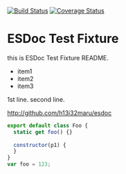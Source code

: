 [![Build Status](https://travis-ci.org/h13i32maru/esdoc.svg?branch=master)](https://travis-ci.org/h13i32maru/esdoc)
[![Coverage Status](https://coveralls.io/repos/h13i32maru/esdoc/badge.svg)](https://coveralls.io/r/h13i32maru/esdoc)
<span class="esdoc-coverage"></span>

# ESDoc Test Fixture
this is ESDoc Test Fixture README.

- item1
- item2
- item3

1st line.
second line.

http://github.com/h13i32maru/esdoc

```javascript
export default class Foo {
  static get foo() {}
  
  constructor(p1) {
  }
}
var foo = 123;
```
